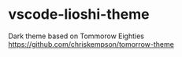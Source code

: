 # vscode-lioshi-theme
Dark theme based on Tommorow Eighties https://github.com/chriskempson/tomorrow-theme
